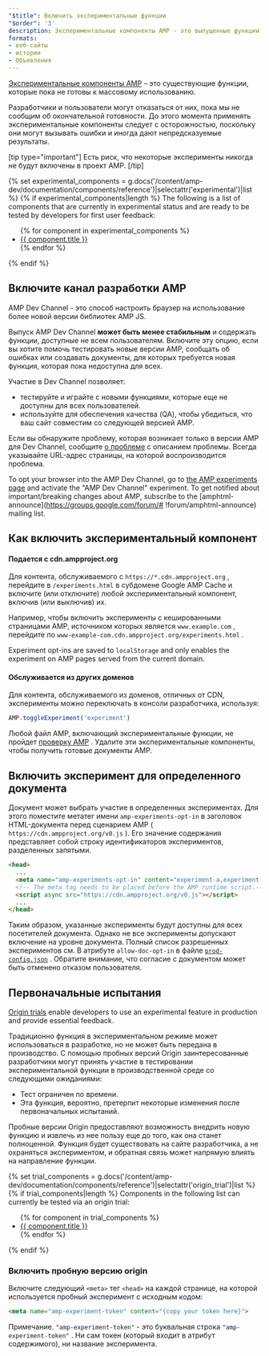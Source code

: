 ```yaml
---
"$title": Включить экспериментальные функции
"$order": '3'
description: Экспериментальные компоненты AMP - это выпущенные функции, которые еще не готовы к широкому использованию, поэтому они защищены статусом экспериментальных.
formats:
- веб-сайты
- истории
- Объявления
---
```


[Экспериментальные компоненты AMP](https://github.com/ampproject/amphtml/tree/master/tools/experiments) – это существующие функции, которые пока не готовы к массовому использованию.

Разработчики и пользователи могут отказаться от них, пока мы не сообщим об окончательной готовности. До этого момента применять экспериментальные компоненты следует с осторожностью, поскольку они могут вызывать ошибки и иногда дают непредсказуемые результаты.

[tip type="important"] Есть риск, что некоторые эксперименты никогда не будут включены в проект AMP. [/tip]

{% set experimental_components = g.docs('/content/amp-dev/documentation/components/reference')|selectattr('experimental')|list %} {% if experimental_components|length %} The following is a list of components that are currently in experimental status and are ready to be tested by developers for first user feedback:


<ul> {% for component in experimental_components %}   <li><a href="%7B%7B%20component.url.path%20%7D%7D">{{ component.title }}</a></li> {% endfor %} </ul> {% endif %}

## Включите канал разработки AMP

AMP Dev Channel - это способ настроить браузер на использование более новой версии библиотек AMP JS.

Выпуск AMP Dev Channel **может быть менее стабильным** и содержать функции, доступные не всем пользователям. Включите эту опцию, если вы хотите помочь тестировать новые версии AMP, сообщать об ошибках или создавать документы, для которых требуется новая функция, которая пока недоступна для всех.

Участие в Dev Channel позволяет:

- тестируйте и играйте с новыми функциями, которые еще не доступны для всех пользователей.
- используйте для обеспечения качества (QA), чтобы убедиться, что ваш сайт совместим со следующей версией AMP.

Если вы обнаружите проблему, которая возникает только в версии AMP для Dev Channel, сообщите [о проблеме](https://github.com/ampproject/amphtml/issues/new) с описанием проблемы. Всегда указывайте URL-адрес страницы, на которой воспроизводится проблема.

To opt your browser into the AMP Dev Channel, go to [the AMP experiments page](https://cdn.ampproject.org/experiments.html) and activate the "AMP Dev Channel" experiment. To get notified about important/breaking changes about AMP, subscribe to the [amphtml-announce](https://groups.google.com/forum/# !forum/amphtml-announce) mailing list.

## Как включить экспериментальный компонент

#### Подается с cdn.ampproject.org

Для контента, обслуживаемого с `https://*.cdn.ampproject.org` , перейдите в `/experiments.html` в субдомене Google AMP Cache и включите (или отключите) любой экспериментальный компонент, включив (или выключив) их.

Например, чтобы включить эксперименты с кешированными страницами AMP, источником которых является `www.example.com` , перейдите по `www-example-com.cdn.ampproject.org/experiments.html` .

Experiment opt-ins are saved to `localStorage` and only enables the experiment on AMP pages served from the current domain.

#### Обслуживается из других доменов

Для контента, обслуживаемого из доменов, отличных от CDN, эксперименты можно переключать в консоли разработчика, используя:

```js
AMP.toggleExperiment('experiment')
```

Любой файл AMP, включающий экспериментальные функции, не пройдет [проверку AMP](validation-workflow/validate_amp.md) . Удалите эти экспериментальные компоненты, чтобы получить готовые документы AMP.

## Включить эксперимент для определенного документа

Документ может выбрать участие в определенных экспериментах. Для этого поместите метатег имени `amp-experiments-opt-in` в заголовок HTML-документа перед сценарием AMP ( `https://cdn.ampproject.org/v0.js` ). Его значение содержания представляет собой строку идентификаторов экспериментов, разделенных запятыми.

```html
<head>
  ...
  <meta name="amp-experiments-opt-in" content="experiment-a,experiment-b">
  <!-- The meta tag needs to be placed before the AMP runtime script.-->
  <script async src="https://cdn.ampproject.org/v0.js"></script>
  ...
</head>
```

Таким образом, указанные эксперименты будут доступны для всех посетителей документа. Однако не все эксперименты допускают включение на уровне документа. Полный список разрешенных экспериментов см. В атрибуте `allow-doc-opt-in` в файле [`prod-config.json`](https://github.com/ampproject/amphtml/blob/master/build-system/global-configs/prod-config.json) . Обратите внимание, что согласие с документом может быть отменено отказом пользователя.

## Первоначальные испытания

[Origin trials](https://github.com/GoogleChrome/OriginTrials/blob/gh-pages/explainer.md) enable developers to use an experimental feature in production and provide essential feedback.

Традиционно функция в экспериментальном режиме может использоваться в разработке, но не может быть передана в производство. С помощью пробных версий Origin заинтересованные разработчики могут принять участие в тестировании экспериментальной функции в производственной среде со следующими ожиданиями:

- Тест ограничен по времени.
- Эта функция, вероятно, претерпит некоторые изменения после первоначальных испытаний.

Пробные версии Origin предоставляют возможность внедрить новую функцию и извлечь из нее пользу еще до того, как она станет полноценной. Функция будет существовать на сайте разработчика, а не охраняться экспериментом, и обратная связь может напрямую влиять на направление функции.

{% set trial_components = g.docs('/content/amp-dev/documentation/components/reference')|selectattr('origin_trial')|list %} {% if trial_components|length %} Components in the following list can currently be tested via an origin trial:


<ul> {% for component in trial_components %}   <li><a href="%7B%7B%20component.url.path%20%7D%7D">{{ component.title }}</a></li> {% endfor %} </ul> {% endif %}

### Включить пробную версию origin

Включите следующий `<meta>` тег `<head>` на каждой странице, на которой используется пробный эксперимент с исходным кодом:

```html
<meta name="amp-experiment-token" content="{copy your token here}">
```

Примечание. `"amp-experiment-token"` - это буквальная строка `"amp-experiment-token"` . Ни сам токен (который входит в атрибут содержимого), ни название эксперимента.

